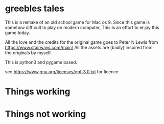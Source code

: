 
# greebles tales #

This is a remake of an old school game for Mac os 9.
Since this game is somehow difficult to play on modern computer,
This is an effort to enjoy this game today.

All the love and the credits for the original game goes to Peter N Lewis from https://www.stairways.com/main/
All the assets are (badly) inspired from the originals by myself.

This is python3 and pygame based.

see https://www.gnu.org/licenses/gpl-3.0.txt for licence

# Things working #

# Things not working #
